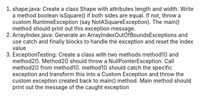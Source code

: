 1. shape.java:  Create a class Shape with attributes length and width. Write a method boolean isSquare() if both sides are equal. If not, throw a custom RuntimeException (say NotASquareException). The main() method should print out this exception message.  
2. ArrayIndex.java:  Generate an ArrayIndexOutOfBoundsExceptions and use catch and finally blocks to handle the exception and reset the index value    
3. ExceptionTesting:  Create a class with two methods method1() and method2(). Method2() should throw a NullPointerException. Call method2() from method1(). method1() should catch the specific exception and transform this into a Custom Exception and throw the custom exception created back to main() method. Main method should print out the message of the caught exception
